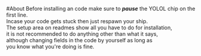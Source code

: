 #About
Before installing an code make sure to ***pause*** the YOLOL chip on the first line.\
Incase your code gets stuck then just respawn your ship.\
The setup area on readmes show all you have to do for installation,\
it is not recommended to do anything other than what it says,\
although changing fields in the code by yourself as long as\
you know what you're doing is fine.
